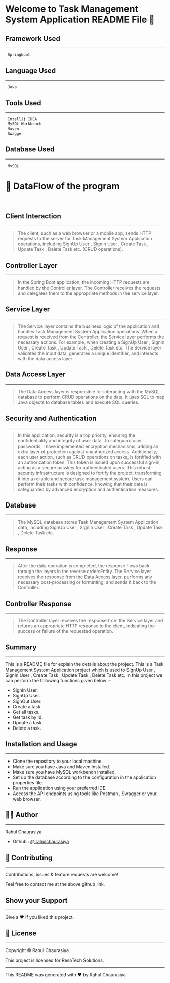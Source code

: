 # Welcome to Task Management System Application README File :wave:


## Framework Used
___
```bash
 Springboot
```

## Language Used
___
```bash
 Java
```

## Tools Used
___
```bash
 Intellij IDEA
 MySQL Workbench
 Maven
 Swagger
```
## Database Used
___
```bash
 MySQL
```

# :office: DataFlow of the program 
<br>

## Client Interaction
___
> The client, such as a web browser or a mobile app, sends HTTP requests to the server for Task Management System Application operations, including SignUp User , SignIn User , Create Task , Update Task , Delete Task etc. (CRUD operations).

## Controller Layer
___
> In the Spring Boot application, the incoming HTTP requests are handled by the Controller layer. The Controller receives the requests and delegates them to the appropriate methods in the service layer.

## Service Layer
___
> The Service layer contains the business logic of the application and handles Task Management System Application operations. When a request is received from the Controller, the Service layer performs the necessary actions. For example, when creating a SignUp User , SignIn User , Create Task , Update Task , Delete Task etc. The Service layer validates the input data, generates a unique identifier, and interacts with the data access layer.

## Data Access Layer
___
> The Data Access layer is responsible for interacting with the MySQL database to perform CRUD operations on the data. It uses SQL to map Java objects to database tables and execute SQL queries.

## Security and Authentication
___
> In this application, security is a top priority, ensuring the confidentiality and integrity of user data. To safeguard user passwords, I have implemented encryption mechanisms, adding an extra layer of protection against unauthorized access. Additionally, each user action, such as CRUD operations on tasks, is fortified with an authorization token. This token is issued upon successful sign-in, acting as a secure passkey for authenticated users. This robust security infrastructure is designed to fortify the project, transforming it into a reliable and secure task management system. Users can perform their tasks with confidence, knowing that their data is safeguarded by advanced encryption and authentication measures.


## Database
___
> The MySQL database stores Task Management System Application data, including  SignUp User , SignIn User , Create Task , Update Task , Delete Task etc.

## Response
___
> After the data operation is completed, the response flows back through the layers in the reverse ordersEntity. The Service layer receives the response from the Data Access layer, performs any necessary post-processing or formatting, and sends it back to the Controller.

## Controller Response
___
> The Controller layer receives the response from the Service layer and returns an appropriate HTTP response to the client, indicating the success or failure of the requested operation.



## Summary
___
This is a README file for explain the details about the project. This is a Task Management System Application project which is used to SignUp User , SignIn User , Create Task , Update Task , Delete Task etc. In this project we can perform the following functions given below :-

* SignIn User.
* SignUp User.
* SignOut User.
* Create a task.
* Get all tasks.
* Get task by Id.
* Update a task.
* Delete a task.


## Installation and Usage
___
* Clone the repository to your local machine.
* Make sure you have Java and Maven installed.
* Make sure you have MySQL workbench installed.
* Set up the database according to the configuration in the application properties file.
* Run the application using your preferred IDE.
* Access the API endpoints using tools like Postman , Swagger or your web browser.

## :frowning_man: Author
___
Rahul Chaurasiya
* Github : [@irahulchaurasiya](https://github.com/irahulchaurasiya)


## :handshake: Contributing
___
Contributions, issues & feature requests are  welcome!

Feel free to contact me at the above github link.

## Show your Support
___
Give a :heart: if you liked this project.

## :memo: License
___
Copyright :copyright: Rahul Chaurasiya.

This project is licensed for ResoTech Solutions.

___
This README was generated with :heart: by Rahul Chaurasiya
